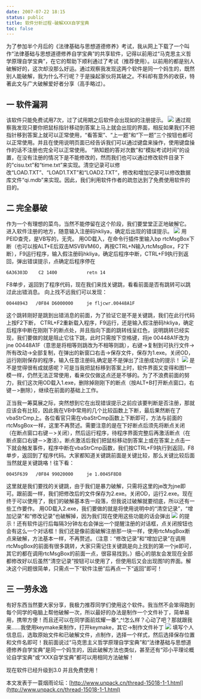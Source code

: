 ```yaml
---
date: 2007-07-22 18:15
status: public
title: 软件分析过程-破解XXX自学宝典
toc: false
---
```


为了参加半个月后的《法律基础与思想道德修养》考试，我从网上下载了一个叫作“法律基础与思想道德修养自学宝典”的共享软件，记得以前用过“马克思主义哲学原理自学宝典”，在它的帮助下顺利通过了考试（推荐使用）。以前用的都是别人破解好的，这次却没那么好运。通过观察我发现这两个软件是同一个妈生的，既然别人能破解，我为什么不行呢？于是操起家伙将其破之。不料却有意外的收获，特著此文与广大破解爱好者分享（高手略过）。

## 一 软件漏洞
该软件只能免费试用7次，过了试用期之后软件会出现如的注册提示。
![](~/20070722_16473bc4e7aaacc274d3kwysCpspBF2Z.jpg)
通过观察我发现只要你把鼠标指针移动到答案上马上就会出现的界面，相反如果我们不把指针移到答案上就可以正常使用，“看答案”、“上一题”和“下一题”三个按钮也都可以正常使用。并且在使用说明页面已经告诉我们可以通过键盘来操作，使用键盘操作的话不注册也完全可以正常使用。
“熟知题的答对次数”和“模拟考试时间”的设置，在没有注册的情况下是不能修改的，然而我们也可以通过修改软件目录下的“cisu.txt”和“time.txt”来实现。清空记录可以修改“LOAD.TXT”、“LOAD1.TXT”和“LOAD2.TXT”，修改和增加记录可以修改数据库文件“qi.mdb”来实现。因此，我们利用软件作者的疏忽达到了免费使用软件的目的。

## 二 完全暴破
作为一个有理想的菜鸟，当然不能停留在这个阶段，我们要堂堂正正地破解它。
进入软件注册的地方，随意输入注册码hkliya，确定后出现的错误提示。
![](~/20070722_6c27aa5b4c4f0e9c2ce0RCCG2o3eM8Tu.jpg)
用PEID查壳，是VB写的，无壳。
用OD载入，在命令行插件里输入bp rtcMsgBox下断（也可以按ALT+E后双击MSVBVM60，再按CTRL+N输入rtcMsgBox，F2下断），F9运行程序，输入假注册码hkliya，确定后程序中断，CTRL+F9执行到返回，弹出错误提示，点确定后程序停在
```
6A36303D    C2 1400           retn 14
```
F8单步，返回到了程序代码，现在我们来找关键跳，看看前面是否有跳转可以跳过此出错消息。
向上找不远我们可以发现：
```
00448943   /0F84 D6000000     je fljcwr.00448A1F
```
这个跳转刚好是跳到出错消息的前面，为了验证它是不是关键跳，我们在此行代码上按F2下断，
CTRL+F2重新载入程序，F9运行，还是输入假注册码hkliya，确定后程序中断在刚刚下的断点处，并且指向下面的跳转线呈红色，说明跳转已经实现，我们要做的就是阻止它往下跳，此时只需按下空格键，将je 00448A1F改为jne 00448A1F（意思是将相等则跳改为不相等则跳），右键->复制到可执行文件->所有改动->全部复制，在弹出的新窗口右击->保存文件，保存为1.exe。关闭OD，运行刚刚保存的程序，输入任意注册码,确定是不是弹出了注册成功的提示！
![](~/20070722_1c534fe5c7db1ca01827Cy84KPddolaj.jpg)
是不是觉得很有成就感呢？可是当我把鼠标移到答案上时，软件界面又变得和图1一模一样，仍然无法正常使用，看来仅仅做这点还是不够的。为了不浪费前面的努力，我们这次用OD载入1.exe，删除掉刚刚下的断点（按ALT+B打开断点窗口，右键－>删除），继续在前面的基础上工作。

正当我一筹莫展之际，突然想到它在出现错误提示之前应该要判断是否注册，那就应该会有比较，因此我在VB中常用的几个比较函数上下断，最后果然断在了vbaStrCmp上。各位看官只需在vbaStrCmp函数上下断即可，方法与前面的rtcMsgBox一样，这里不再赘述。需要注意的是在下好断点后须先将断点关闭（在断点窗口右键－>关闭），然后运行程序，待程序界面完整后再激活断点（在断点窗口右键－>激活）。断点激活后我们把鼠标移动到答案上或在答案上点击一下就会触发事件，程序中断在vbaStrCmp函数，我们按CTRL+F9执行到返回，F8单步，返回到了程序代码。大家都知道关键跳前面是关键比较，那么关键比较后面当然就是关键跳咯！往下看：
```
0045F639   /0F84 99020000     je 1.0045F8D8
```
这里就是我们要找的关键跳，由于我们是暴力破解，只需将这里的je改为jne即可。跟前面一样，我们把修改后的文件保存为2.exe。关闭OD，运行2.exe。现在终于可以使用了，我们的破解基本告一段落，但我说过破解就要彻底，所以还有一些工作要作。
用OD载入2.exe，我们要做的就是将使用说明中的“清空记录”，“增加记录”和“修改记录”也破解掉，因为我们现在使用这些功能的话会弹出
![](~/20070722_ba04b6035ccc0d041271iwuodxuDiSTz.jpg)
的提示！还有软件运行后每隔3分钟左右会弹出一个提醒注册的对话框，点关闭按钮也会有这么一个对话框！我们还是像前面破解注册那一块一样，使用rtcMsgBox断点来破解，方法基本一样，不再赘述。（注意：“修改记录”和“增加记录”在调用rtcMsgBox的前面有很多跳转，大家只需记住关键跳是向上找到的第一个je即可，其它的都在调用rtcMsgBox的前面一点，很容易找到。）细心的朋友会发现在全部都修改好以后虽然“清空记录”按钮可以使用了，但使用后又会出现图1的界面。解决这个问题很简单，只需点一下“软件注册”后再点一下“返回”即可！

## 三 一劳永逸
有好东西当然要大家分享，我极力推荐同学们使用这个软件。我当然不会笨得跑到每个同学的电脑上帮他破解一次，所以最好的办法是制作一个文件补丁，简单易用，携带方便！而且还可以在同学面前炫耀一番^_^!怎么样？心动了吧？那就跟我来……我使用keymake来制作，打开keymake，其它->制作文件补丁
![](~/20070722_2ed935b9a631e6d85f2fVC5434YIf9rz.jpg)
填写个人信息后，选取原始文件和已破解文件，点制作，选择一个样式，然后选择保存位置和文件名即可！我前面说过“马克思主义哲学原理自学宝典”和“法律基础与思想道德修养自学宝典”是同一个妈生的，因此破解方法也类似，甚至还有“邓小平理论概论自学宝典”或“XXX自学宝典”都可以用相同方法破解！

现在软件已经升级到3.0 并且免费使用！

本文发表于一蓑烟雨论坛：[http://www.unpack.cn/thread-15018-1-1.html](http://www.unpack.cn/thread-15018-1-1.html)